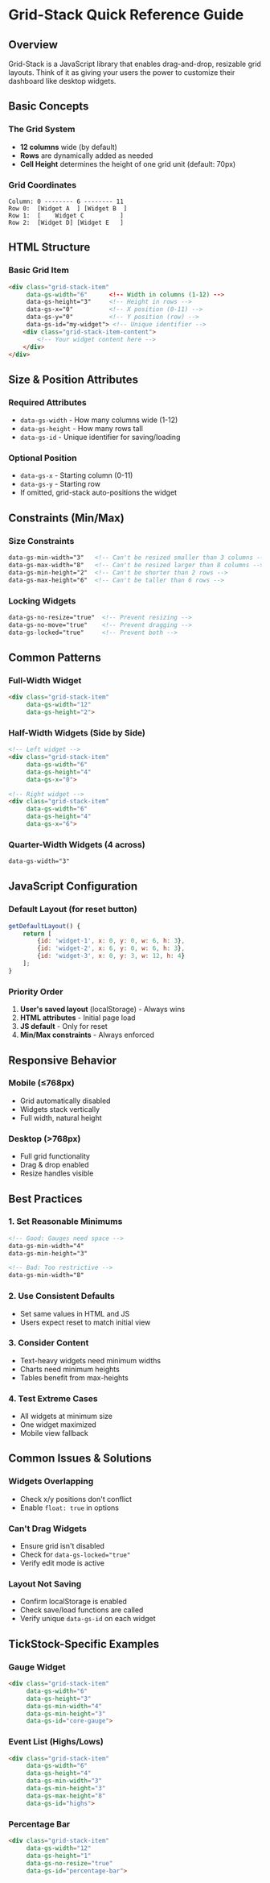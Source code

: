 # Grid-Stack Quick Reference Guide

## Overview
Grid-Stack is a JavaScript library that enables drag-and-drop, resizable grid layouts. Think of it as giving your users the power to customize their dashboard like desktop widgets.

## Basic Concepts

### The Grid System
- **12 columns** wide (by default)
- **Rows** are dynamically added as needed
- **Cell Height** determines the height of one grid unit (default: 70px)

### Grid Coordinates
```
Column: 0 -------- 6 -------- 11
Row 0:  [Widget A  ] [Widget B  ]
Row 1:  [    Widget C          ]
Row 2:  [Widget D] [Widget E   ]
```

## HTML Structure

### Basic Grid Item
```html
<div class="grid-stack-item" 
     data-gs-width="6"      <!-- Width in columns (1-12) -->
     data-gs-height="3"     <!-- Height in rows -->
     data-gs-x="0"          <!-- X position (0-11) -->
     data-gs-y="0"          <!-- Y position (row) -->
     data-gs-id="my-widget"> <!-- Unique identifier -->
    <div class="grid-stack-item-content">
        <!-- Your widget content here -->
    </div>
</div>
```

## Size & Position Attributes

### Required Attributes
- `data-gs-width` - How many columns wide (1-12)
- `data-gs-height` - How many rows tall
- `data-gs-id` - Unique identifier for saving/loading

### Optional Position
- `data-gs-x` - Starting column (0-11)
- `data-gs-y` - Starting row
- If omitted, grid-stack auto-positions the widget

## Constraints (Min/Max)

### Size Constraints
```html
data-gs-min-width="3"   <!-- Can't be resized smaller than 3 columns -->
data-gs-max-width="8"   <!-- Can't be resized larger than 8 columns -->
data-gs-min-height="2"  <!-- Can't be shorter than 2 rows -->
data-gs-max-height="6"  <!-- Can't be taller than 6 rows -->
```

### Locking Widgets
```html
data-gs-no-resize="true"  <!-- Prevent resizing -->
data-gs-no-move="true"    <!-- Prevent dragging -->
data-gs-locked="true"     <!-- Prevent both -->
```

## Common Patterns

### Full-Width Widget
```html
<div class="grid-stack-item" 
     data-gs-width="12" 
     data-gs-height="2">
```

### Half-Width Widgets (Side by Side)
```html
<!-- Left widget -->
<div class="grid-stack-item" 
     data-gs-width="6" 
     data-gs-height="4"
     data-gs-x="0">

<!-- Right widget -->
<div class="grid-stack-item" 
     data-gs-width="6" 
     data-gs-height="4"
     data-gs-x="6">
```

### Quarter-Width Widgets (4 across)
```html
data-gs-width="3" 
```

## JavaScript Configuration

### Default Layout (for reset button)
```javascript
getDefaultLayout() {
    return [
        {id: 'widget-1', x: 0, y: 0, w: 6, h: 3},
        {id: 'widget-2', x: 6, y: 0, w: 6, h: 3},
        {id: 'widget-3', x: 0, y: 3, w: 12, h: 4}
    ];
}
```

### Priority Order
1. **User's saved layout** (localStorage) - Always wins
2. **HTML attributes** - Initial page load
3. **JS default** - Only for reset
4. **Min/Max constraints** - Always enforced

## Responsive Behavior

### Mobile (≤768px)
- Grid automatically disabled
- Widgets stack vertically
- Full width, natural height

### Desktop (>768px)
- Full grid functionality
- Drag & drop enabled
- Resize handles visible

## Best Practices

### 1. Set Reasonable Minimums
```html
<!-- Good: Gauges need space -->
data-gs-min-width="4" 
data-gs-min-height="3"

<!-- Bad: Too restrictive -->
data-gs-min-width="8"
```

### 2. Use Consistent Defaults
- Set same values in HTML and JS
- Users expect reset to match initial view

### 3. Consider Content
- Text-heavy widgets need minimum widths
- Charts need minimum heights
- Tables benefit from max-heights

### 4. Test Extreme Cases
- All widgets at minimum size
- One widget maximized
- Mobile view fallback

## Common Issues & Solutions

### Widgets Overlapping
- Check x/y positions don't conflict
- Enable `float: true` in options

### Can't Drag Widgets
- Ensure grid isn't disabled
- Check for `data-gs-locked="true"`
- Verify edit mode is active

### Layout Not Saving
- Confirm localStorage is enabled
- Check save/load functions are called
- Verify unique `data-gs-id` on each widget

## TickStock-Specific Examples

### Gauge Widget
```html
<div class="grid-stack-item" 
     data-gs-width="6" 
     data-gs-height="3"
     data-gs-min-width="4"
     data-gs-min-height="3"
     data-gs-id="core-gauge">
```

### Event List (Highs/Lows)
```html
<div class="grid-stack-item" 
     data-gs-width="6" 
     data-gs-height="4"
     data-gs-min-width="3"
     data-gs-min-height="3"
     data-gs-max-height="8"
     data-gs-id="highs">
```

### Percentage Bar
```html
<div class="grid-stack-item" 
     data-gs-width="12" 
     data-gs-height="1"
     data-gs-no-resize="true"
     data-gs-id="percentage-bar">
```